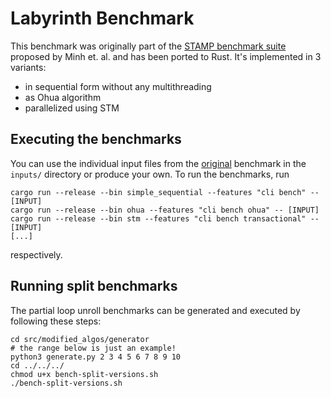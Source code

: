 # Labyrinth Benchmark

This benchmark was originally part of the [STAMP benchmark suite](https://doi.org/10.1109/IISWC.2008.4636089) proposed by Minh et. al. and has been ported to Rust.
It's implemented in 3 variants:

- in sequential form without any multithreading
- as Ohua algorithm
- parallelized using STM

## Executing the benchmarks

You can use the individual input files from the [original](https://github.com/kozyraki/stamp/tree/21986e2c05eb42afc3242473cd73baf1b73c78a7/labyrinth/inputs) benchmark in the `inputs/` directory or produce your own.
To run the benchmarks, run

```
cargo run --release --bin simple_sequential --features "cli bench" -- [INPUT]
cargo run --release --bin ohua --features "cli bench ohua" -- [INPUT]
cargo run --release --bin stm --features "cli bench transactional" -- [INPUT]
[...]
```

respectively.

## Running split benchmarks

The partial loop unroll benchmarks can be generated and executed by following these steps:
```
cd src/modified_algos/generator
# the range below is just an example!
python3 generate.py 2 3 4 5 6 7 8 9 10
cd ../../../
chmod u+x bench-split-versions.sh
./bench-split-versions.sh
```

